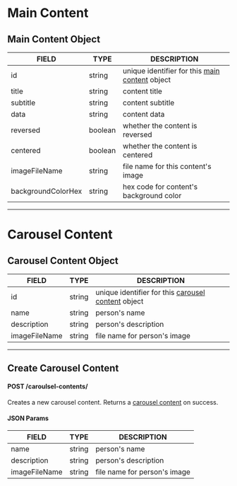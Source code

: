 # Main Content

## Main Content Object

| **FIELD**          | **TYPE** | **DESCRIPTION**                                                        |
|--------------------|----------|------------------------------------------------------------------------|
| id                 | string   | unique identifier for this [main content](#main-content-object) object |
| title              | string   | content title                                                          |
| subtitle           | string   | content subtitle                                                       |        
| data               | string   | content data                                                           |
| reversed           | boolean  | whether the content is reversed                                        |
| centered           | boolean  | whether the content is centered                                        |
| imageFileName      | string   | file name for this content's image                                     |
| backgroundColorHex | string   | hex code for content's background color                                |

---

# Carousel Content

## Carousel Content Object

| **FIELD**     | **TYPE** | **DESCRIPTION**                                                                |
|---------------|----------|--------------------------------------------------------------------------------|
| id            | string   | unique identifier for this [carousel content](#carousel-content-object) object |
| name          | string   | person's name                                                                  |
| description   | string   | person's description                                                           |
| imageFileName | string   | file name for person's image                                                   |

---

## Create Carousel Content
#### POST /caroulsel-contents/

Creates a new carousel content. Returns a [carousel content](#carousel-content-object) on success.

#### JSON Params

| **FIELD**     | **TYPE** | **DESCRIPTION**                                                                |
|---------------|----------|--------------------------------------------------------------------------------|
| name          | string   | person's name                                                                  |
| description   | string   | person's description                                                           |
| imageFileName | string   | file name for person's image                                                   |
